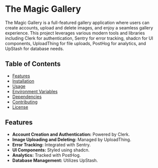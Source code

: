 # The Magic Gallery

The Magic Gallery is a full-featured gallery application where users can create accounts, upload and delete images, and enjoy a seamless gallery experience. This project leverages various modern tools and libraries including Clerk for authentication, Sentry for error tracking, shadcn for UI components, UploadThing for file uploads, PostHog for analytics, and UpStash for database needs.

## Table of Contents

- [Features](#features)
- [Installation](#installation)
- [Usage](#usage)
- [Environment Variables](#environment-variables)
- [Dependencies](#dependencies)
- [Contributing](#contributing)
- [License](#license)

## Features

- **Account Creation and Authentication:** Powered by Clerk.
- **Image Uploading and Deleting:** Managed by UploadThing.
- **Error Tracking:** Integrated with Sentry.
- **UI Components:** Styled using shadcn.
- **Analytics:** Tracked with PostHog.
- **Database Management:** Utilizes UpStash.

